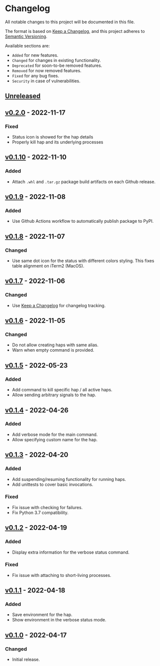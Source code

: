 # Changelog

All notable changes to this project will be documented in this file.

The format is based on [Keep a Changelog](https://keepachangelog.com/en/1.0.0/),
and this project adheres to [Semantic Versioning](https://semver.org/spec/v2.0.0.html).

Available sections are:

-   `Added` for new features.
-   `Changed` for changes in existing functionality.
-   `Deprecated` for soon-to-be removed features.
-   `Removed` for now removed features.
-   `Fixed` for any bug fixes.
-   `Security` in case of vulnerabilities.

## [Unreleased]

## [v0.2.0] - 2022-11-17

### Fixed

-   Status icon is showed for the hap details
-   Properly kill hap and its underlying processes

## [v0.1.10] - 2022-11-10

### Added

-   Attach `.whl` and `.tar.gz` package build artifacts on each Github release.

## [v0.1.9] - 2022-11-08

### Added

-   Use Github Actions workflow to automatically publish package to PyPI.

## [v0.1.8] - 2022-11-07

### Changed

-   Use same dot icon for the status with different colors styling. This fixes table alignment on iTerm2 (MacOS).

## [v0.1.7] - 2022-11-06

### Changed

-   Use [Keep a Changelog](https://keepachangelog.com/en/1.0.0/) for changelog tracking.

## [v0.1.6] - 2022-11-05

### Changed

-   Do not allow creating haps with same alias.
-   Warn when empty command is provided.

## [v0.1.5] - 2022-05-23

### Added

-   Add command to kill specific hap / all active haps.
-   Allow sending arbitrary signals to the hap.

## [v0.1.4] - 2022-04-26

### Added

-   Add verbose mode for the main command.
-   Allow specifying custom name for the hap.

## [v0.1.3] - 2022-04-20

### Added

-   Add suspending/resuming functionality for running haps.
-   Add unittests to cover basic invocations.

### Fixed

-   Fix issue with checking for failures.
-   Fix Python 3.7 compatibility.

## [v0.1.2] - 2022-04-19

### Added

-   Display extra information for the verbose status command.

### Fixed

-   Fix issue with attaching to short-living processes.

## [v0.1.1] - 2022-04-18

### Added

-   Save environment for the hap.
-   Show environment in the verbose status mode.

## [v0.1.0] - 2022-04-17

### Changed

-   Initial release.

[Unreleased]: https://github.com/bmwant/hapless/compare/v0.2.0...HEAD

[v0.2.0]: https://github.com/bmwant/hapless/compare/v0.1.10...v0.2.0

[v0.1.10]: https://github.com/bmwant/hapless/compare/v0.1.9...v0.1.10

[v0.1.9]: https://github.com/bmwant/hapless/compare/v0.1.8...v0.1.9

[v0.1.8]: https://github.com/bmwant/hapless/compare/v0.1.7...v0.1.8

[v0.1.7]: https://github.com/bmwant/hapless/compare/v0.1.6...v0.1.7

[v0.1.6]: https://github.com/bmwant/hapless/compare/v0.1.5...v0.1.6

[v0.1.5]: https://github.com/bmwant/hapless/compare/v0.1.4...v0.1.5

[v0.1.4]: https://github.com/bmwant/hapless/compare/v0.1.3...v0.1.4

[v0.1.3]: https://github.com/bmwant/hapless/compare/v0.1.2...v0.1.3

[v0.1.2]: https://github.com/bmwant/hapless/compare/v0.1.1...v0.1.2

[v0.1.1]: https://github.com/bmwant/hapless/compare/v0.1.0...v0.1.1

[v0.1.0]: https://github.com/bmwant/hapless/compare/6a73ff26ed15485a5c28a6d6ffb1032b187f06e7...v0.1.0
